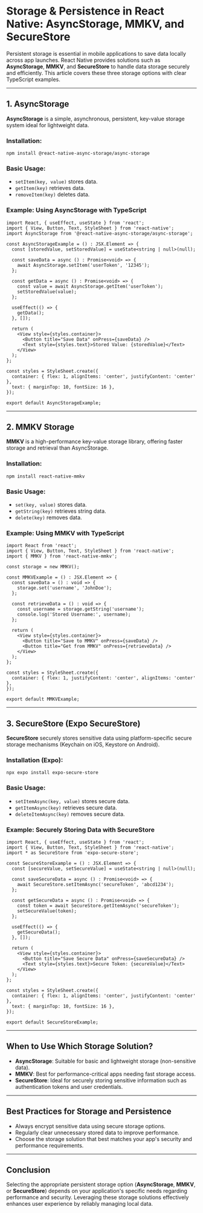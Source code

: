 # Storage & Persistence in React Native: AsyncStorage, MMKV, and SecureStore

Persistent storage is essential in mobile applications to save data locally across app launches. React Native provides solutions such as **AsyncStorage**, **MMKV**, and **SecureStore** to handle data storage securely and efficiently. This article covers these three storage options with clear TypeScript examples.

---

## 1. AsyncStorage

**AsyncStorage** is a simple, asynchronous, persistent, key-value storage system ideal for lightweight data.

### Installation:

```
npm install @react-native-async-storage/async-storage
```

### Basic Usage:

- `setItem(key, value)` stores data.
- `getItem(key)` retrieves data.
- `removeItem(key)` deletes data.

### Example: Using AsyncStorage with TypeScript

```
import React, { useEffect, useState } from 'react';
import { View, Button, Text, StyleSheet } from 'react-native';
import AsyncStorage from '@react-native-async-storage/async-storage';

const AsyncStorageExample = () : JSX.Element => {
  const [storedValue, setStoredValue] = useState<string | null>(null);

  const saveData = async () : Promise<void> => {
    await AsyncStorage.setItem('userToken', '12345');
  };

  const getData = async () : Promise<void> => {
    const value = await AsyncStorage.getItem('userToken');
    setStoredValue(value);
  };

  useEffect(() => {
    getData();
  }, []);

  return (
    <View style={styles.container}>
      <Button title="Save Data" onPress={saveData} />
      <Text style={styles.text}>Stored Value: {storedValue}</Text>
    </View>
  );
};

const styles = StyleSheet.create({
  container: { flex: 1, alignItems: 'center', justifyContent: 'center' },
  text: { marginTop: 10, fontSize: 16 },
});

export default AsyncStorageExample;
```

---

## 2. MMKV Storage

**MMKV** is a high-performance key-value storage library, offering faster storage and retrieval than AsyncStorage.

### Installation:

```
npm install react-native-mmkv
```

### Basic Usage:

- `set(key, value)` stores data.
- `getString(key)` retrieves string data.
- `delete(key)` removes data.

### Example: Using MMKV with TypeScript

```
import React from 'react';
import { View, Button, Text, StyleSheet } from 'react-native';
import { MMKV } from 'react-native-mmkv';

const storage = new MMKV();

const MMKVExample = () : JSX.Element => {
  const saveData = () : void => {
    storage.set('username', 'JohnDoe');
  };

  const retrieveData = () : void => {
    const username = storage.getString('username');
    console.log('Stored Username:', username);
  };

  return (
    <View style={styles.container}>
      <Button title="Save to MMKV" onPress={saveData} />
      <Button title="Get from MMKV" onPress={retrieveData} />
    </View>
  );
};

const styles = StyleSheet.create({
  container: { flex: 1, justifyContent: 'center', alignItems: 'center' },
});

export default MMKVExample;
```

---

## 3. SecureStore (Expo SecureStore)

**SecureStore** securely stores sensitive data using platform-specific secure storage mechanisms (Keychain on iOS, Keystore on Android).

### Installation (Expo):

```
npx expo install expo-secure-store
```

### Basic Usage:

- `setItemAsync(key, value)` stores secure data.
- `getItemAsync(key)` retrieves secure data.
- `deleteItemAsync(key)` removes secure data.

### Example: Securely Storing Data with SecureStore

```
import React, { useEffect, useState } from 'react';
import { View, Button, Text, StyleSheet } from 'react-native';
import * as SecureStore from 'expo-secure-store';

const SecureStoreExample = () : JSX.Element => {
  const [secureValue, setSecureValue] = useState<string | null>(null);

  const saveSecureData = async () : Promise<void> => {
    await SecureStore.setItemAsync('secureToken', 'abcd1234');
  };

  const getSecureData = async () : Promise<void> => {
    const token = await SecureStore.getItemAsync('secureToken');
    setSecureValue(token);
  };

  useEffect(() => {
    getSecureData();
  }, []);

  return (
    <View style={styles.container}>
      <Button title="Save Secure Data" onPress={saveSecureData} />
      <Text style={styles.text}>Secure Token: {secureValue}</Text>
    </View>
  );
};

const styles = StyleSheet.create({
  container: { flex: 1, alignItems: 'center', justifyContent: 'center' },
  text: { marginTop: 10, fontSize: 16 },
});

export default SecureStoreExample;
```

---

## When to Use Which Storage Solution?

- **AsyncStorage**: Suitable for basic and lightweight storage (non-sensitive data).
- **MMKV**: Best for performance-critical apps needing fast storage access.
- **SecureStore**: Ideal for securely storing sensitive information such as authentication tokens and user credentials.

---

## Best Practices for Storage and Persistence

- Always encrypt sensitive data using secure storage options.
- Regularly clear unnecessary stored data to improve performance.
- Choose the storage solution that best matches your app's security and performance requirements.

---

## Conclusion

Selecting the appropriate persistent storage option (**AsyncStorage**, **MMKV**, or **SecureStore**) depends on your application's specific needs regarding performance and security. Leveraging these storage solutions effectively enhances user experience by reliably managing local data.